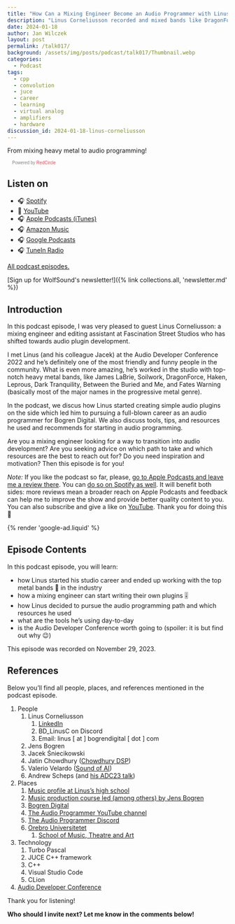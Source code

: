 ```yaml
---
title: "How Can a Mixing Engineer Become an Audio Programmer with Linus Corneliusson | WolfTalk #017"
description: "Linus Corneliusson recorded and mixed bands like DragonForce or Haken. Learn how he started creating his own successful commercial plugins"
date: 2024-01-18
author: Jan Wilczek
layout: post
permalink: /talk017/
background: /assets/img/posts/podcast/talk017/Thumbnail.webp
categories:
  - Podcast
tags:
  - cpp
  - convolution
  - juce
  - career
  - learning
  - virtual analog
  - amplifiers
  - hardware
discussion_id: 2024-01-18-linus-corneliusson
---
```

From mixing heavy metal to audio programming!

<script async defer onload="redcircleIframe();" src="https://api.podcache.net/embedded-player/sh/bf40a1d2-7e41-4ddb-8c3a-ed82394723ba/ep/b62e1216-4880-4726-b1e0-4ee7af2fd113"></script> <div class="redcirclePlayer-b62e1216-4880-4726-b1e0-4ee7af2fd113"></div> <style> .redcircle-link:link { color: #ea404d; text-decoration: none; } .redcircle-link:hover { color: #ea404d; } .redcircle-link:active { color: #ea404d; } .redcircle-link:visited { color: #ea404d; } </style>
<p style="margin-top:3px;margin-left:11px;font-family: sans-serif;font-size: 10px; color: gray;">Powered by <a class="redcircle-link" href="https://redcircle.com?utm_source=rc_embedded_player&utm_medium=web&utm_campaign=embedded_v1">RedCircle</a></p>

## Listen on

* 🎧 [Spotify](https://open.spotify.com/episode/05qcPwJmitxVIxDO4XgD7y?si=ywsRDULBRaypwvFW9kTnfQ)
* 🎥 [YouTube](https://youtu.be/0LoAvaiRvXg)
* 🎧 [Apple Podcasts (iTunes)](#)
* 🎧 [Amazon Music](#)
* 🎧 [Google Podcasts](#)
* 🎧 [TuneIn Radio](#)

[All podcast episodes.](/podcast)

[Sign up for WolfSound's newsletter!]({% link collections.all, 'newsletter.md' %})

## Introduction

In this podcast episode, I was very pleased to guest Linus Corneliusson: a mixing engineer and editing assistant at Fascination Street Studios who has shifted towards audio plugin development.

I met Linus (and his colleague Jacek) at the Audio Developer Conference 2022 and he’s definitely one of the most friendly and funny people in the community. What is even more amazing, he’s worked in the studio with top-notch heavy metal bands, like James LaBrie, Soilwork, DragonForce, Haken, Leprous, Dark Tranquility, Between the Buried and Me, and Fates Warning (basically most of the major names in the progressive metal genre).

In the podcast, we discus how Linus started creating simple audio plugins on the side which led him to pursuing a full-blown career as an audio programmer for Bogren Digital. We also discuss tools, tips, and resources he used and recommends for starting in audio programming.

Are you a mixing engineer looking for a way to transition into audio development? Are you seeking advice on which path to take and which resources are the best to reach out for? Do you need inspiration and motivation? Then this episode is for you!

*Note:* If you like the podcast so far, please, [go to Apple Podcasts and leave me a review there](https://podcasts.apple.com/us/podcast/wolftalk-podcast-about-audio-programming-people-careers/id1595913701). You can [do so on Spotify as well](https://open.spotify.com/show/5xc7EJiH9shG6zdSC5ejyw?si=eb35597e60a54e70). It will benefit both sides: more reviews mean a broader reach on Apple Podcasts and feedback can help me to improve the show and provide better quality content to you. You can also subscribe and give a like on [YouTube](https://youtube.com/c/WolfSoundAudio). Thank you for doing this 🙏

{% render 'google-ad.liquid' %}

## Episode Contents

In this podcast episode, you will learn:

* how Linus started his studio career and ended up working with the top metal bands 🤟 in the industry
* how a mixing engineer can start writing their own plugins 🎚️
* how Linus decided to pursue the audio programming path and which resources he used
* what are the tools he’s using day-to-day
* is the Audio Developer Conference worth going to (spoiler: it is but find out why 😉)

This episode was recorded on November 29, 2023.

## References

Below you’ll find all people, places, and references mentioned in the podcast episode.

1. People
    1. Linus Corneliusson
        1. [LinkedIn](https://www.linkedin.com/in/linus-corneliusson-31a4a9257/)
        2. BD_LinusC on Discord
        3. Email: linus [ at ] bogrendigital [ dot ] com
    2. Jens Bogren
    3. Jacek Śniecikowski
    4. Jatin Chowdhury ([Chowdhury DSP](https://chowdsp.com/))
    5. Valerio Velardo ([Sound of AI](https://www.youtube.com/@ValerioVelardoTheSoundofAI))
    6. Andrew Scheps (and [his ADC23 talk](https://www.youtube.com/watch?v=xAnkdIxd9uw&ab_channel=ADC-AudioDeveloperConference))
2. Places
    1. [Music profile at Linus’s high school](https://www.alleskolan.eu/program/musikprofil/)
    2. [Music production course led (among others) by Jens Bogren](https://www.oru.se/utbildning/program/konstnarligt-kandidatprogram-i-musikalisk-gestaltning-inriktning-musikproduktion-och-songwriting/)
    3. [Bogren Digital](https://bogrendigital.com/)
    4. [The Audio Programmer YouTube channel](https://www.youtube.com/@TheAudioProgrammer)
    5. [The Audio Programmer Discord](https://www.theaudioprogrammer.com/discord)
    6. [Orebro Universitetet](https://www.oru.se/english/)
        1. [School of Music, Theatre and Art](https://www.oru.se/english/schools/music-theatre-and-art/)
3. Technology
    1. Turbo Pascal
    2. JUCE C++ framework
    3. C++
    4. Visual Studio Code
    5. CLion
4. [Audio Developer Conference](https://audio.dev/)

Thank you for listening!

**Who should I invite next? Let me know in the comments below!**
